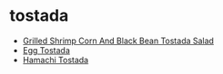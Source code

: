 # tostada

 * [Grilled Shrimp Corn And Black Bean Tostada Salad](index/g/grilled-shrimp-corn-and-black-bean-tostada-salad-101248.json)
 * [Egg Tostada](index/e/egg-tostada.json)
 * [Hamachi Tostada](index/h/hamachi-tostada.json)
